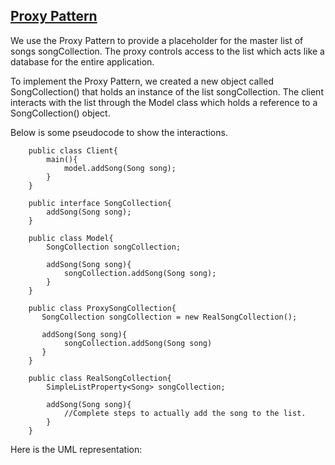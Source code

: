 ## <ins> Proxy Pattern

We use the Proxy Pattern to provide a placeholder for the master list of songs songCollection. The proxy 
controls access to the list which acts like a database for the entire application.

To implement the Proxy Pattern, we created a new object called SongCollection() that holds an instance of the list songCollection.
The client interacts with the list through the Model class which holds a reference to a SongCollection() object.

Below is some pseudocode to show the interactions. 

```
    public class Client{
        main(){
            model.addSong(Song song);
        }
    }
    
    public interface SongCollection{
        addSong(Song song);
    }
    
    public class Model{
        SongCollection songCollection;
        
        addSong(Song song){
            songCollection.addSong(Song song);
        }
    }
    
    public class ProxySongCollection{
       SongCollection songCollection = new RealSongCollection();
       
       addSong(Song song){
            songCollection.addSong(Song song)
       }
    }
    
    public class RealSongCollection{
        SimpleListProperty<Song> songCollection;
        
        addSong(Song song){
            //Complete steps to actually add the song to the list.
        }
    }
```

Here is the UML representation: 


